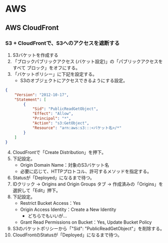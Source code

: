 # AWS

## AWS CloudFront

### S3 + CloudFrontで、S3へのアクセスを遮断する

1. S3バケットを作成する
2. 「ブロックパブリックアクセス (バケット設定)」の「パブリックアクセスをすべて ブロック」をオフにする。
3. 「バケットポリシー」に下記を設定する。
    - S3のオブジェクトにアクセスできるようにする設定。
```json
{
    "Version": "2012-10-17",
    "Statement": [
        {
            "Sid": "PublicReadGetObject",
            "Effect": "Allow",
            "Principal": "*",
            "Action": "s3:GetObject",
            "Resource": "arn:aws:s3:::<バケット名>/*"
        }
    ]
}
```
4. CloudFrontで「Create Distribution」を押下。
5. 下記設定。
    - Origin Domain Name：対象のS3バケット名
    - 必要に応じて、HTTPプロトコル、許可するメソッドを指定する。
6. Statusが「Deployed」になるまで待つ。
7. IDクリック → Origins and Origin Groups タブ → 作成済みの「Origins」を選択して「Edit」押下。
8. 下記設定。
    - Restrict Bucket Access：Yes
    - Origin Access Identity：Create a New Identity
        - どちらでもいいが…
    - Grant Read Permissions on Bucket：Yes, Update Bucket Policy
9. S3のバケットポリシーから「"Sid": "PublicReadGetObject"」を削除する。
10. CloudFrontのStatusが「Deployed」になるまで待つ。
